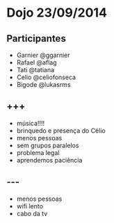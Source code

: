 # Dojo 23/09/2014

## Participantes

- Garnier @ggarnier
- Rafael @aflag
- Tati @tatiana
- Celio @celiofonseca
- Bigode @lukasrms

## +++

- música!!!!
- brinquedo e presença do Célio
- menos pessoas
- sem grupos paralelos
- problema legal
- aprendemos paciência

## ---

- menos pessoas
- wifi lento
- cabo da tv
